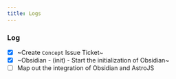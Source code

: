 ```yaml
---
title: Logs
---
```


### Log

- [x] ~Create `Concept` Issue Ticket~
- [x] ~Obsidian - (init) - Start the initialization of Obsidian~
- [ ] Map out the integration of Obsidian and AstroJS
